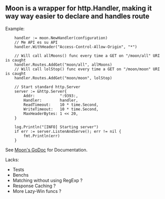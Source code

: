 ## Moon is a wrapper for http.Handler, making it way way easier to declare and handles route

Example:
```
	handler := moon.NewHandler(configuration)
    // Me API es su API
	handler.WithHeader("Access-Control-Allow-Origin", "*")

    // Will call allMoons() func every time a GET on "/moon/all" URI is caught
	handler.Routes.AddGet("moon/all", allMoons)
    // Will call lolStop() func every time a GET on "/moon/moon" URI is caught
	handler.Routes.AddGet("moon/moon", lolStop)

    // Start standard http.Server
	server := &http.Server{
		Addr:           ":9393:,
		Handler:        handler,
		ReadTimeout:    10 * time.Second,
		WriteTimeout:   10 * time.Second,
		MaxHeaderBytes: 1 << 20,
	}

	log.Println("[INFO] Starting server")
	if err := server.ListenAndServe(); err != nil {
		fmt.Println(err)
	}
```

See [Moon's GoDoc](https://godoc.org/github.com/monkeydioude/moon) for Documentation.

Lacks:
- Tests
- Benchs
- Matching without using RegExp ?
- Response Caching ?
- More Lazy-Win funcs ?
